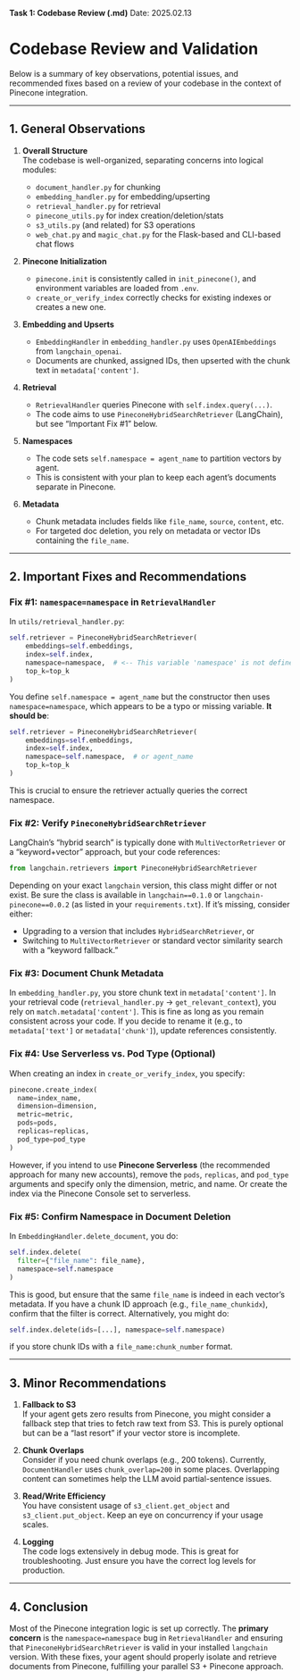 **Task 1: Codebase Review (.md)**
Date: 2025.02.13

# Codebase Review and Validation

Below is a summary of key observations, potential issues, and recommended fixes based on a review of your codebase in the context of Pinecone integration.

---

## 1. General Observations

1. **Overall Structure**  
   The codebase is well-organized, separating concerns into logical modules:  
   - `document_handler.py` for chunking  
   - `embedding_handler.py` for embedding/upserting  
   - `retrieval_handler.py` for retrieval  
   - `pinecone_utils.py` for index creation/deletion/stats  
   - `s3_utils.py` (and related) for S3 operations  
   - `web_chat.py` and `magic_chat.py` for the Flask-based and CLI-based chat flows  

2. **Pinecone Initialization**  
   - `pinecone.init` is consistently called in `init_pinecone()`, and environment variables are loaded from `.env`.  
   - `create_or_verify_index` correctly checks for existing indexes or creates a new one.

3. **Embedding and Upserts**  
   - `EmbeddingHandler` in `embedding_handler.py` uses `OpenAIEmbeddings` from `langchain_openai`.  
   - Documents are chunked, assigned IDs, then upserted with the chunk text in `metadata['content']`.

4. **Retrieval**  
   - `RetrievalHandler` queries Pinecone with `self.index.query(...)`.  
   - The code aims to use `PineconeHybridSearchRetriever` (LangChain), but see “Important Fix #1” below.  

5. **Namespaces**  
   - The code sets `self.namespace = agent_name` to partition vectors by agent.  
   - This is consistent with your plan to keep each agent’s documents separate in Pinecone.  

6. **Metadata**  
   - Chunk metadata includes fields like `file_name`, `source`, `content`, etc.  
   - For targeted doc deletion, you rely on metadata or vector IDs containing the `file_name`.

---

## 2. Important Fixes and Recommendations

### **Fix #1: `namespace=namespace` in `RetrievalHandler`**

In `utils/retrieval_handler.py`:
```python
self.retriever = PineconeHybridSearchRetriever(
    embeddings=self.embeddings,
    index=self.index,
    namespace=namespace,  # <-- This variable 'namespace' is not defined in this scope
    top_k=top_k
)
```
You define `self.namespace = agent_name` but the constructor then uses `namespace=namespace`, which appears to be a typo or missing variable. **It should be**:
```python
self.retriever = PineconeHybridSearchRetriever(
    embeddings=self.embeddings,
    index=self.index,
    namespace=self.namespace,  # or agent_name
    top_k=top_k
)
```
This is crucial to ensure the retriever actually queries the correct namespace.

### **Fix #2: Verify `PineconeHybridSearchRetriever`**

LangChain’s “hybrid search” is typically done with `MultiVectorRetriever` or a “keyword+vector” approach, but your code references:
```python
from langchain.retrievers import PineconeHybridSearchRetriever
```
Depending on your exact `langchain` version, this class might differ or not exist. Be sure the class is available in `langchain==0.1.0` or `langchain-pinecone==0.0.2` (as listed in your `requirements.txt`). If it’s missing, consider either:

- Upgrading to a version that includes `HybridSearchRetriever`, or  
- Switching to `MultiVectorRetriever` or standard vector similarity search with a “keyword fallback.”

### **Fix #3: Document Chunk Metadata**

In `embedding_handler.py`, you store chunk text in `metadata['content']`. In your retrieval code (`retrieval_handler.py` → `get_relevant_context`), you rely on `match.metadata['content']`. This is fine as long as you remain consistent across your code. If you decide to rename it (e.g., to `metadata['text']` or `metadata['chunk']`), update references consistently.

### **Fix #4: Use Serverless vs. Pod Type** (Optional)

When creating an index in `create_or_verify_index`, you specify:
```python
pinecone.create_index(
  name=index_name,
  dimension=dimension,
  metric=metric,
  pods=pods,
  replicas=replicas,
  pod_type=pod_type
)
```
However, if you intend to use **Pinecone Serverless** (the recommended approach for many new accounts), remove the `pods`, `replicas`, and `pod_type` arguments and specify only the dimension, metric, and name. Or create the index via the Pinecone Console set to serverless.

### **Fix #5: Confirm Namespace in Document Deletion**

In `EmbeddingHandler.delete_document`, you do:
```python
self.index.delete(
  filter={"file_name": file_name},
  namespace=self.namespace
)
```
This is good, but ensure that the same `file_name` is indeed in each vector’s metadata. If you have a chunk ID approach (e.g., `file_name_chunkidx`), confirm that the filter is correct. Alternatively, you might do:
```python
self.index.delete(ids=[...], namespace=self.namespace)
```
if you store chunk IDs with a `file_name:chunk_number` format.

---

## 3. Minor Recommendations

1. **Fallback to S3**  
   If your agent gets zero results from Pinecone, you might consider a fallback step that tries to fetch raw text from S3. This is purely optional but can be a “last resort” if your vector store is incomplete.

2. **Chunk Overlaps**  
   Consider if you need chunk overlaps (e.g., 200 tokens). Currently, `DocumentHandler` uses `chunk_overlap=200` in some places. Overlapping content can sometimes help the LLM avoid partial-sentence issues.

3. **Read/Write Efficiency**  
   You have consistent usage of `s3_client.get_object` and `s3_client.put_object`. Keep an eye on concurrency if your usage scales.

4. **Logging**  
   The code logs extensively in debug mode. This is great for troubleshooting. Just ensure you have the correct log levels for production.

---

## 4. Conclusion

Most of the Pinecone integration logic is set up correctly. The **primary concern** is the `namespace=namespace` bug in `RetrievalHandler` and ensuring that `PineconeHybridSearchRetriever` is valid in your installed `langchain` version. With these fixes, your agent should properly isolate and retrieve documents from Pinecone, fulfilling your parallel S3 + Pinecone approach.